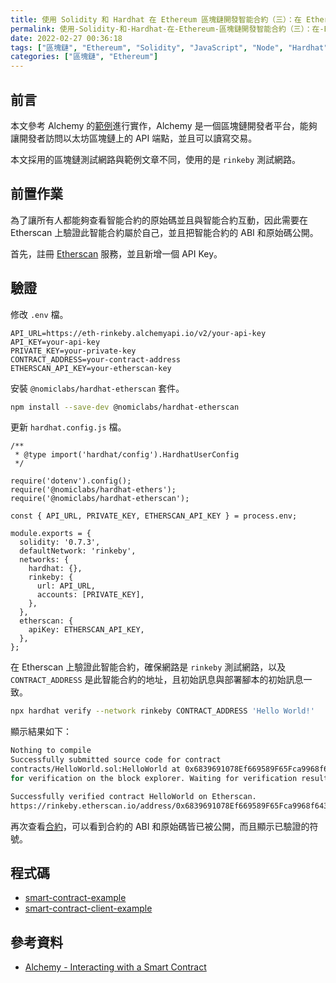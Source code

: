 ```yaml
---
title: 使用 Solidity 和 Hardhat 在 Ethereum 區塊鏈開發智能合約（三）：在 Etherscan 上提交認證
permalink: 使用-Solidity-和-Hardhat-在-Ethereum-區塊鏈開發智能合約（三）：在-Etherscan-上提交認證
date: 2022-02-27 00:36:18
tags: ["區塊鏈", "Ethereum", "Solidity", "JavaScript", "Node", "Hardhat", "Smart Contract", "DApp", "Alchemy"]
categories: ["區塊鏈", "Ethereum"]
---
```


## 前言

本文參考 Alchemy 的[範例](https://docs.alchemy.com/alchemy/)進行實作，Alchemy 是一個區塊鏈開發者平台，能夠讓開發者訪問以太坊區塊鏈上的 API 端點，並且可以讀寫交易。

本文採用的區塊鏈測試網路與範例文章不同，使用的是 `rinkeby` 測試網路。

## 前置作業

為了讓所有人都能夠查看智能合約的原始碼並且與智能合約互動，因此需要在 Etherscan 上驗證此智能合約屬於自己，並且把智能合約的 ABI 和原始碼公開。

首先，註冊 [Etherscan](https://etherscan.io/) 服務，並且新增一個 API Key。

## 驗證

修改 `.env` 檔。

```ENV
API_URL=https://eth-rinkeby.alchemyapi.io/v2/your-api-key
API_KEY=your-api-key
PRIVATE_KEY=your-private-key
CONTRACT_ADDRESS=your-contract-address
ETHERSCAN_API_KEY=your-etherscan-key
```

安裝 `@nomiclabs/hardhat-etherscan` 套件。

```BASH
npm install --save-dev @nomiclabs/hardhat-etherscan
```

更新 `hardhat.config.js` 檔。

```JS
/**
 * @type import('hardhat/config').HardhatUserConfig
 */

require('dotenv').config();
require('@nomiclabs/hardhat-ethers');
require('@nomiclabs/hardhat-etherscan');

const { API_URL, PRIVATE_KEY, ETHERSCAN_API_KEY } = process.env;

module.exports = {
  solidity: '0.7.3',
  defaultNetwork: 'rinkeby',
  networks: {
    hardhat: {},
    rinkeby: {
      url: API_URL,
      accounts: [PRIVATE_KEY],
    },
  },
  etherscan: {
    apiKey: ETHERSCAN_API_KEY,
  },
};
```

在 Etherscan 上驗證此智能合約，確保網路是 `rinkeby` 測試網路，以及 `CONTRACT_ADDRESS` 是此智能合約的地址，且初始訊息與部署腳本的初始訊息一致。

```BASH
npx hardhat verify --network rinkeby CONTRACT_ADDRESS 'Hello World!'
```

顯示結果如下：

```BASH
Nothing to compile
Successfully submitted source code for contract
contracts/HelloWorld.sol:HelloWorld at 0x6839691078Ef669589F65Fca9968f6430D509812
for verification on the block explorer. Waiting for verification result...

Successfully verified contract HelloWorld on Etherscan.
https://rinkeby.etherscan.io/address/0x6839691078Ef669589F65Fca9968f6430D509812#code
```

再次查看[合約](https://rinkeby.etherscan.io/address/0x6839691078Ef669589F65Fca9968f6430D509812#code)，可以看到合約的 ABI 和原始碼皆已被公開，而且顯示已驗證的符號。

## 程式碼

- [smart-contract-example](https://github.com/memochou1993/smart-contract-example)
- [smart-contract-client-example](https://github.com/memochou1993/smart-contract-client-example)

## 參考資料

- [Alchemy - Interacting with a Smart Contract](https://docs.alchemy.com/alchemy/tutorials/hello-world-smart-contract/interacting-with-a-smart-contract)
